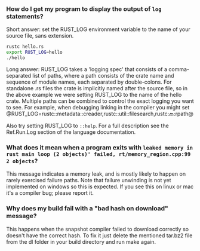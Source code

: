### How do I get my program to display the output of `log` statements?

Short answer: set the RUST_LOG environment variable to the name of your source file, sans extension.

```sh
rustc hello.rs
export RUST_LOG=hello
./hello
```

Long answer: RUST_LOG takes a 'logging spec' that consists of a comma-separated list of paths, where a path consists of the crate name and sequence of module names, each separated by double-colons. For standalone .rs files the crate is implicitly named after the source file, so in the above example we were setting RUST_LOG to the name of the hello crate. Multiple paths can be combined to control the exact logging you want to see. For example, when debugging linking in the compiler you might set @RUST_LOG=rustc::metadata::creader,rustc::util::filesearch,rustc::back::rpath@

Also try setting RUST_LOG to `::help`. For a full description see the Ref.Run.Log section of the language documentation.

### What does it mean when a program exits with `leaked memory in rust main loop (2 objects)' failed, rt/memory_region.cpp:99 2 objects`?

This message indicates a memory leak, and is mostly likely to happen on rarely exercised failure paths. Note that failure unwinding is not yet implemented on windows so this is expected. If you see this on linux or mac it's a compiler bug; please report it.

### Why does my build fail with a "bad hash on download" message?

This happens when the snapshot compiler failed to download correctly so doesn't have the correct hash. To fix it just delete the mentioned tar.bz2 file from the dl folder in your build directory and run make again.

